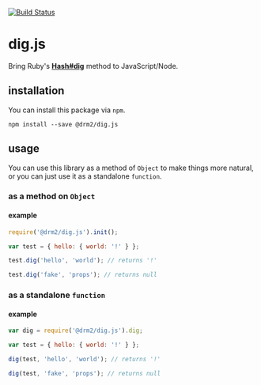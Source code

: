 [![Build Status](https://travis-ci.org/drm2/dig.js.svg?branch=master)](https://travis-ci.org/drm2/dig.js)

# dig.js

Bring Ruby's **[Hash#dig](http://ruby-doc.org/core-2.3.0/Hash.html#method-i-dig)** method to JavaScript/Node.

## installation

You can install this package via `npm`.

```
npm install --save @drm2/dig.js
```

## usage

You can use this library as a method of `Object` to make things more natural, or you can just use it as a standalone `function`.

### as a method on `Object`

#### example

```javascript
require('@drm2/dig.js').init();

var test = { hello: { world: '!' } };

test.dig('hello', 'world'); // returns '!'

test.dig('fake', 'props'); // returns null
```

### as a standalone `function`

#### example

```javascript
var dig = require('@drm2/dig.js').dig;

var test = { hello: { world: '!' } };

dig(test, 'hello', 'world'); // returns '!'

dig(test, 'fake', 'props'); // returns null
```
